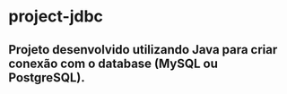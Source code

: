 # project-jdbc

## Projeto desenvolvido utilizando Java para criar conexão com o database (MySQL ou PostgreSQL).
